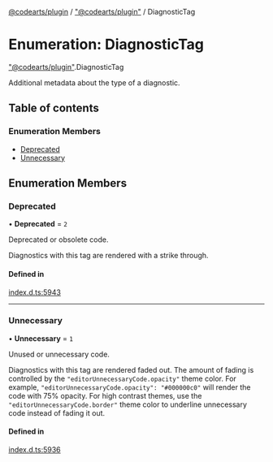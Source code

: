 [@codearts/plugin](../README.md) / ["@codearts/plugin"](../modules/_codearts_plugin_.md) / DiagnosticTag

# Enumeration: DiagnosticTag

["@codearts/plugin"](../modules/_codearts_plugin_.md).DiagnosticTag

Additional metadata about the type of a diagnostic.

## Table of contents

### Enumeration Members

- [Deprecated](codearts_plugin_.DiagnosticTag.md#deprecated)
- [Unnecessary](codearts_plugin_.DiagnosticTag.md#unnecessary)

## Enumeration Members

### Deprecated

• **Deprecated** = ``2``

Deprecated or obsolete code.

Diagnostics with this tag are rendered with a strike through.

#### Defined in

[index.d.ts:5943](https://github.com/huaweicloud/cloudide-plugin-api/blob/03b481c/index.d.ts#L5943)

___

### Unnecessary

• **Unnecessary** = ``1``

Unused or unnecessary code.

Diagnostics with this tag are rendered faded out. The amount of fading
is controlled by the `"editorUnnecessaryCode.opacity"` theme color. For
example, `"editorUnnecessaryCode.opacity": "#000000c0"` will render the
code with 75% opacity. For high contrast themes, use the
`"editorUnnecessaryCode.border"` theme color to underline unnecessary code
instead of fading it out.

#### Defined in

[index.d.ts:5936](https://github.com/huaweicloud/cloudide-plugin-api/blob/03b481c/index.d.ts#L5936)
